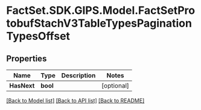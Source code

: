 # FactSet.SDK.GIPS.Model.FactSetProtobufStachV3TableTypesPaginationTypesOffset

## Properties

Name | Type | Description | Notes
------------ | ------------- | ------------- | -------------
**HasNext** | **bool** |  | [optional] 

[[Back to Model list]](../README.md#documentation-for-models) [[Back to API list]](../README.md#documentation-for-api-endpoints) [[Back to README]](../README.md)


